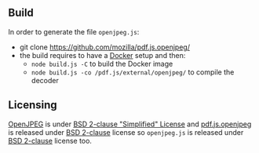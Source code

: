 ## Build

In order to generate the file `openjpeg.js`:

- git clone https://github.com/mozilla/pdf.js.openjpeg/
- the build requires to have a [Docker](https://www.docker.com/) setup and then:
  - `node build.js -C` to build the Docker image
  - `node build.js -co /pdf.js/external/openjpeg/` to compile the decoder

## Licensing

[OpenJPEG](https://www.openjpeg.org/) is under
[BSD 2-clause "Simplified" License](https://github.com/uclouvain/openjpeg/blob/master/LICENSE)
and [pdf.js.openjpeg](https://github.com/mozilla/pdf.js.openjpeg/) is released
under
[BSD 2-clause](https://github.com/mozilla/pdf.js.openjpeg/blob/main/LICENSE)
license so `openjpeg.js` is released under
[BSD 2-clause](https://github.com/mozilla/pdf.js.openjpeg/blob/main/LICENSE)
license too.
